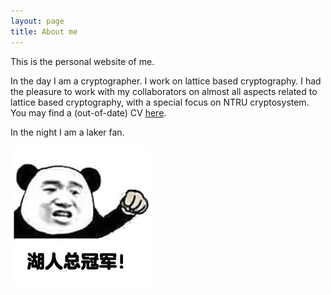 ```yaml
---
layout: page
title: About me
---
```


This is the personal website of me.

In the day I am a cryptographer. I work on lattice based cryptography. I had the pleasure to work with my collaborators on almost all aspects related to lattice based cryptography, with a special focus on NTRU cryptosystem. You may find a (out-of-date) CV [here](pdf/cv.pdf).


In the night I am a laker fan.

![湖人总冠军](img/hrzgj.jpeg)
